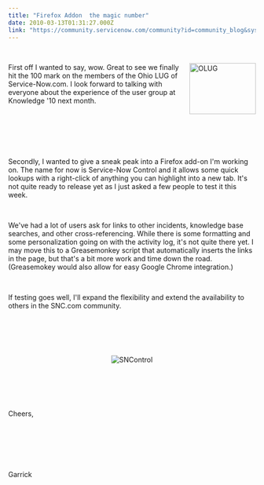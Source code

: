 ```yaml
---
title: "Firefox Addon  the magic number"
date: 2010-03-13T01:31:27.000Z
link: "https://community.servicenow.com/community?id=community_blog&sys_id=697c62e1dbd0dbc01dcaf3231f961928"
---
```

<p><br /><p class="style1"><img src="http://lh6.ggpht.com/_AJEJQ1NIAFA/S2suvoEERCI/AAAAAAAAAJY/-NlpJCDO71Y/OLUG.png" alt="OLUG" width="135" height="104" align="right" />First off I wanted to say, wow. Great to see we finally hit the 100 mark on the members of the Ohio LUG of Service-Now.com. I look forward to talking with everyone about the experience of the user group at Knowledge '10 next month.</p><br /><p align="right" class="style1">&nbsp;</p><br /><p class="style1">Secondly, I wanted to give a sneak peak into a Firefox add-on I'm working on. The name for now is Service-Now Control and it allows some quick lookups with a right-click of anything you can highlight into a new tab. It's not quite ready to release yet as I just asked a few people to test it this week.</p><br /><p class="style1">We've had a lot of users ask for links to other incidents, knowledge base searches, and other cross-referencing. While there is some formatting and some personalization going on with the activity log, it's not quite there yet. I may move this to a Greasemonkey script that automatically inserts the links in the page, but that's a bit more work and time down the road. (Greasemokey would also allow for easy Google Chrome integration.)</p><br /><p class="style1">If testing goes well, I'll expand the flexibility and extend the availability to others in the SNC.com community.</p><br /><p class="style1">&nbsp;</p><br /><div align="center"><img src="http://lh4.ggpht.com/_AJEJQ1NIAFA/S5qTWT-4ysI/AAAAAAAAALQ/4TNCxH6selE/Service-Now%20Control.png" alt="SNControl" /></div><br /><p>&nbsp;</p><br /><p class="style1">Cheers,</p><br /><p class="style1">&nbsp;</p><br /><p class="style1">Garrick</p><br /><br /></p>